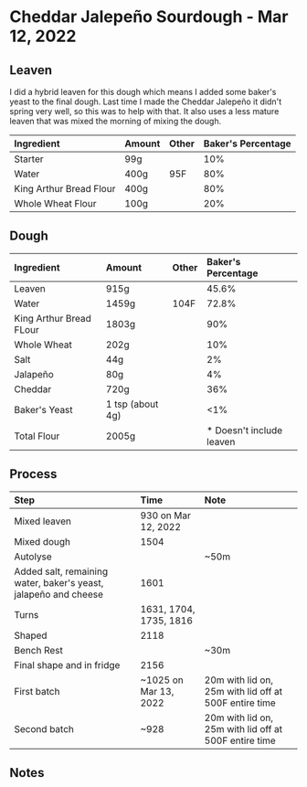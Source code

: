 # Cheddar Jalepeño Sourdough - Mar 12, 2022

## Leaven 

I did a hybrid leaven for this dough which means I added some baker's yeast to the final dough. Last time I made the Cheddar Jalepeño it didn't spring very well, so this was to help with that. It also uses a less mature leaven that was mixed the morning of mixing the dough.

| Ingredient  | Amount | Other | Baker's Percentage |
|:-------------|:--------|:-------|:--------------------|
| Starter     | 99g    |       | 10%               |
| Water       | 400g   | 95F  | 80%              |
| King Arthur Bread Flour | 400g   |       | 80%              |
| Whole Wheat Flour | 100g | | 20% | 


## Dough

| Ingredient              | Amount | Other | Baker's Percentage       |
|:-------------------------|:--------|:-------|:--------------------------|
| Leaven                  | 915g   |       | 45.6%                   |
| Water                   | 1459g  | 104F  | 72.8%                    |
| King Arthur Bread FLour | 1803g   |       | 90%                    |
| Whole Wheat             | 202g   |       | 10%                     |
| Salt                    | 44g    |       | 2%                     |
| Jalapeño                    | 80g    |       | 4%                     |
| Cheddar                    | 720g    |       | 36%                     |
| Baker's Yeast       | 1 tsp (about 4g)    |       | <1%                     |
| Total Flour             | 2005g  |       | * Doesn't include leaven |

## Process

| Step                           | Time                 | Note                                                  |
|:--------------------------------|:----------------------|:-------------------------------------------------------|
| Mixed leaven                   | 930 on Mar 12, 2022 |                                                       |
| Mixed dough                    | 1504  |                                                       |
| Autolyse                       |                      | ~50m                                                  |
| Added salt, remaining water, baker's yeast, jalapeño and cheese | 1601                 |                                                       |
| Turns                          | 1631, 1704, 1735, 1816     |                                                       |
| Shaped                         | 2118                 |                                                       |
| Bench Rest                     |                      | ~30m                                                  |
| Final shape and in fridge      | 2156                 |                                                       |
| First batch                    | ~1025 on Mar 13, 2022 | 20m with lid on, 25m with lid off at 500F entire time |
| Second batch                   | ~928  | 20m with lid on, 25m with lid off at 500F entire time |

## Notes